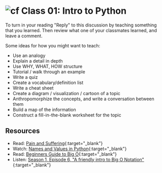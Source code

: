 # ![cf](http://i.imgur.com/7v5ASc8.png) Class 01: Intro to Python

To turn in your reading "Reply" to this discussion by teaching something that you learned. Then review what one of your classmates learned, and leave a comment.

Some ideas for how you might want to teach:
- Use an analogy
- Explain a detail in depth
- Use WHY, WHAT, HOW structure
- Tutorial / walk through an example
- Write a quiz
- Create a vocabulary/definition list
- Write a cheat sheet
- Create a diagram / visualization / cartoon of a topic
- Anthropomorphize the concepts, and write a conversation between them
- Build a map of the information
- Construct a fill-in-the-blank worksheet for the topic

## Resources
- Read: [Pain and Suffering](./notes/pain_suffering.md){:target="_blank"}
- Watch: [Names and Values in Python](https://www.youtube.com/watch?v=_AEJHKGk9ns){:target="_blank"}
- Read: [Beginners Guide to Big O](https://rob-bell.net/2009/06/a-beginners-guide-to-big-o-notation/){:target="_blank"}
- Listen: [Season 1, Episode 6, "A friendly intro to Big O Notation" ](https://www.codenewbie.org/basecs/8){:target="_blank"}
